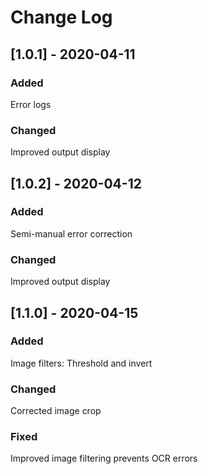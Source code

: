 

# Change Log
 
## [1.0.1] - 2020-04-11
 
### Added
   Error logs
### Changed
   Improved output display
<!--### Fixed-->

## [1.0.2] - 2020-04-12
 
### Added
   Semi-manual error correction
### Changed
   Improved output display
<!--### Fixed-->

## [1.1.0] - 2020-04-15
 
### Added
   Image filters: Threshold and invert
### Changed
   Corrected image crop
### Fixed
   Improved image filtering prevents OCR errors
